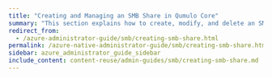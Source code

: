 ```yaml
---
title: "Creating and Managing an SMB Share in Qumulo Core"
summary: "This section explains how to create, modify, and delete an SMB share by using the Qumulo Core Web UI."
redirect_from:
  - /azure-administrator-guide/smb/creating-smb-share.html
permalink: /azure-native-administrator-guide/smb/creating-smb-share.html
sidebar: azure_administrator_guide_sidebar
include_content: content-reuse/admin-guides/smb/creating-smb-share.md
---
```


